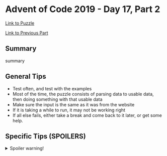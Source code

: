 # Advent of Code 2019 - Day 17, Part 2

[Link to Puzzle](https://adventofcode.com/2019/day/17#part2)

[Link to Previous Part](https://github.com/CodingAP/unofficial-aoc-syllabus/blob/main/years/2019/day17/part1.md)

## Summary
summary

## General Tips
- Test often, and test with the examples
- Most of the time, the puzzle consists of parsing data to usable data, then doing something with that usable data
- Make sure the input is the same as it was from the website
- If it is taking a while to run, it may not be working right
- If all else fails, either take a break and come back to it later, or get some help.

## Specific Tips (SPOILERS)
<details> <summary>Spoiler warning!</summary>

specific tips

</details>